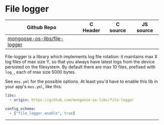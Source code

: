 # File logger
| Github Repo | C Header | C source  | JS source |
| ----------- | -------- | --------  | ----------------- |
| [mongoose-os-libs/file-logger](https://github.com/mongoose-os-libs/file-logger) | &nbsp; | &nbsp;  | &nbsp;         |



File-logger is a library which implements log file rotation: it maintains max X
log files of max size Y, so that you always have latest logs from the device
persisted on the filesystem. By default there are max 10 files, prefixed with
`log_`, each of max size 5000 bytes.

See `mos.yml` for the possible options. At least you'd have to
enable this lib in your app's `mos.yml`, like this:

```yaml
libs:
  - origin: https://github.com/mongoose-os-libs/file-logger

config_schema:
  - ["file_logger.enable", true]
```


 ----- 
